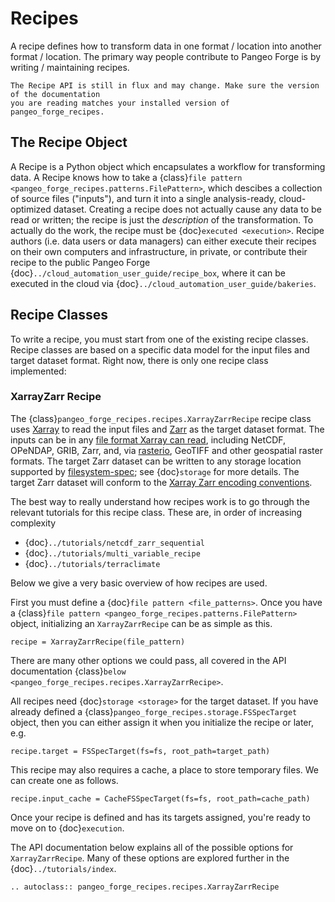 # Recipes

A recipe defines how to transform data in one format / location into another format / location.
The primary way people contribute to Pangeo Forge is by writing / maintaining recipes.

```{warning}
The Recipe API is still in flux and may change. Make sure the version of the documentation
you are reading matches your installed version of pangeo_forge_recipes.
```

## The Recipe Object

A Recipe is a Python object which encapsulates a workflow for transforming data.
A Recipe knows how to take a {class}`file pattern <pangeo_forge_recipes.patterns.FilePattern>`,
which descibes a collection of source files ("inputs"),
and turn it into a single analysis-ready, cloud-optimized dataset.
Creating a recipe does not actually cause any data to be read or written; the
recipe is just the _description_ of the transformation.
To actually do the work, the recipe must be {doc}`executed <execution>`.
Recipe authors (i.e. data users or data managers) can either execute their recipes
on their own computers and infrastructure, in private, or contribute their recipe
to the public Pangeo Forge {doc}`../cloud_automation_user_guide/recipe_box`, where it can be executed in the cloud via
{doc}`../cloud_automation_user_guide/bakeries`.

## Recipe Classes

To write a recipe, you must start from one of the existing recipe classes.
Recipe classes are based on a specific data model for the input files and target dataset format.
Right now, there is only one recipe class implemented:

### XarrayZarr Recipe

The {class}`pangeo_forge_recipes.recipes.XarrayZarrRecipe` recipe class uses
[Xarray](http://xarray.pydata.org/) to read the input files and
[Zarr](https://zarr.readthedocs.io/) as the target dataset format.
The inputs can be in any [file format Xarray can read](http://xarray.pydata.org/en/latest/user-guide/io.html),
including NetCDF, OPeNDAP, GRIB, Zarr, and, via [rasterio](https://rasterio.readthedocs.io/),
GeoTIFF and other geospatial raster formats.
The target Zarr dataset can be written to any storage location supported
by [filesystem-spec](https://filesystem-spec.readthedocs.io/); see {doc}`storage`
for more details.
The target Zarr dataset will conform to the
[Xarray Zarr encoding conventions](http://xarray.pydata.org/en/latest/internals/zarr-encoding-spec.html).

The best way to really understand how recipes work is to go through the relevant
tutorials for this recipe class. These are, in order of increasing complexity
- {doc}`../tutorials/netcdf_zarr_sequential`
- {doc}`../tutorials/multi_variable_recipe`
- {doc}`../tutorials/terraclimate`

Below we give a very basic overview of how recipes are used.

First you must define a {doc}`file pattern <file_patterns>`.
Once you have a {class}`file pattern <pangeo_forge_recipes.patterns.FilePattern>` object,
initializing an `XarrayZarrRecipe` can be as simple as this.

```{code-block} python
recipe = XarrayZarrRecipe(file_pattern)
```

There are many other options we could pass, all covered in the API documentation
{class}`below <pangeo_forge_recipes.recipes.XarrayZarrRecipe>`.

All recipes need {doc}`storage <storage>` for the target dataset.
If you have already defined a {class}`pangeo_forge_recipes.storage.FSSpecTarget` object,
then you can either assign it when you initialize the recipe or later, e.g.

```{code-block} python
recipe.target = FSSpecTarget(fs=fs, root_path=target_path)
```

This recipe may also requires a cache, a place to store temporary
files. We can create one as follows.

```{code-block} python
recipe.input_cache = CacheFSSpecTarget(fs=fs, root_path=cache_path)
```

Once your recipe is defined and has its targets assigned, you're ready to
move on to {doc}`execution`.

The API documentation below explains all of the possible options for `XarrayZarrRecipe`.
Many of these options are explored further in the {doc}`../tutorials/index`.

```{eval-rst}
.. autoclass:: pangeo_forge_recipes.recipes.XarrayZarrRecipe
```
